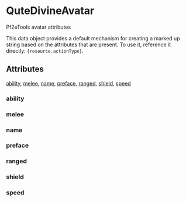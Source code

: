 # QuteDivineAvatar

Pf2eTools avatar attributes

This data object provides a default mechanism for creating a marked up string based on the attributes that are present. To use it, reference it directly: `{resource.actionType}`.

## Attributes

[ability](#ability), [melee](#melee), [name](#name), [preface](#preface), [ranged](#ranged), [shield](#shield), [speed](#speed)


### ability


### melee


### name


### preface


### ranged


### shield


### speed
